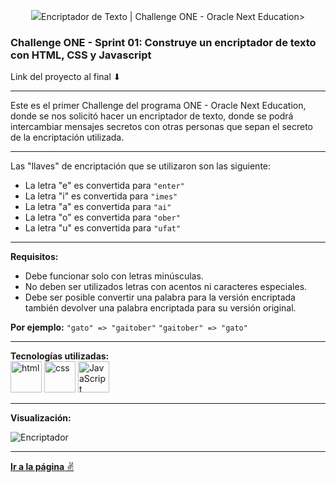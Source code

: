 <p align="center">
  <img src="https://github.com/Orliluq/Encriptador-de-texto/assets/122529721/d313752a-1da3-4c6a-ae4f-321dce34e384"

# Encriptador de Texto | Challenge ONE - Oracle Next Education>

### Challenge ONE - Sprint 01: Construye un encriptador de texto con HTML, CSS y Javascript

Link del proyecto al final ⬇

---

Este es el primer Challenge del programa ONE - Oracle Next Education, donde se nos solicitó hacer un encriptador de texto, donde se podrá intercambiar mensajes secretos con otras personas que sepan el secreto de la encriptación utilizada.

---

Las "llaves" de encriptación que se utilizaron son las siguiente:  
  
  - La letra "e" es convertida para `"enter"`
  - La letra "i" es convertida para `"imes"`
  - La letra "a" es convertida para `"ai"`
  - La letra "o" es convertida para `"ober"`
  - La letra "u" es convertida para `"ufat"`

---

**Requisitos:**  
  - Debe funcionar solo con letras minúsculas.
  - No deben ser utilizados letras con acentos ni caracteres especiales.
  - Debe ser posible convertir una palabra para la versión encriptada también devolver una palabra encriptada para su versión original.  

**Por ejemplo:** `"gato" => "gaitober"` `"gaitober" => "gato"`

---

**Tecnologías utilizadas:**  
<img src="https://img.icons8.com/color/344/html-5--v1.png" alt="html" width="50"/>
<img src="https://img.icons8.com/color/344/css3.png" alt="css" width="50"/>
<img src="https://img.icons8.com/color/344/javascript--v1.png" alt="JavaScript" width="50"/>

---

**Visualización:**  
  
![Encriptador](https://github.com/Orliluq/Encriptador-de-texto/assets/122529721/fee3f378-a67a-4cd7-ba94-141522f1fd77)


---

[**Ir a la página** ✌](https://orliluq.github.io/Encriptador-de-texto/)




